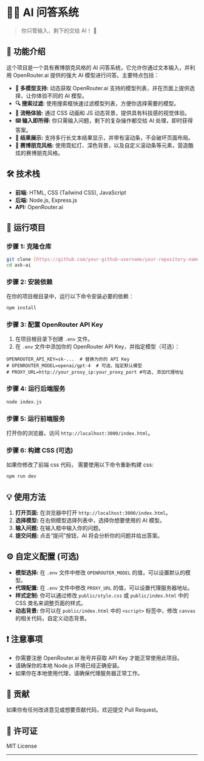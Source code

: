 # 🧠✨ AI 问答系统

> 你只管输入，剩下的交给 AI！ 🚀

## 🎯 功能介绍

这个项目是一个具有赛博朋克风格的 AI 问答系统，它允许你通过文本输入，并利用 OpenRouter.ai 提供的强大 AI 模型进行问答。主要特点包括：

*   **🤖 多模型支持:** 动态获取 OpenRouter.ai 支持的模型列表，并在页面上提供选择，让你体验不同的 AI 模型。
*   **🔍 搜索过滤:**  使用搜索框快速过滤模型列表，方便你选择需要的模型。
*  **💫 流畅体验:**  通过 CSS 动画和 JS 动态背景，提供具有科技感的视觉体验。
*   **⌨️ 输入即所得:**  你只需输入问题，剩下的复杂操作都交给 AI 处理，即时获得答案。
*   **📜 结果展示:**  支持多行长文本结果显示，并带有滚动条，不会破坏页面布局。
*   **💎 赛博朋克风格:**  使用霓虹灯、深色背景，以及自定义滚动条等元素，营造酷炫的赛博朋克风格。

## 🛠️ 技术栈

*   **前端:** HTML, CSS (Tailwind CSS), JavaScript
*   **后端:** Node.js, Express.js
*   **API:** OpenRouter.ai

## 🚀 运行项目

### 步骤 1: 克隆仓库

```bash
git clone [https://github.com/your-github-username/your-repository-name.git](https://github.com/comboent/ask-ai.git)
cd ask-ai
```

### 步骤 2: 安装依赖

在你的项目根目录中，运行以下命令安装必要的依赖：

```bash
npm install
```

### 步骤 3: 配置 OpenRouter API Key

1.  在项目根目录下创建 `.env` 文件。
2.  在 `.env` 文件中添加你的 OpenRouter API Key，并指定模型（可选）：

```env
OPENROUTER_API_KEY=sk-...  # 替换为你的 API Key
# OPENROUTER_MODEL=openai/gpt-4  # 可选，指定默认模型
# PROXY_URL=http://your_proxy_ip:your_proxy_port #可选, 添加代理地址
```

### 步骤 4: 运行后端服务

```bash
node index.js
```

### 步骤 5: 运行前端服务

打开你的浏览器，访问 `http://localhost:3000/index.html`。

### 步骤 6: 构建 CSS (可选)

如果你修改了前端 css 代码， 需要使用以下命令重新构建 css:

```bash
npm run dev
```

## 💡 使用方法

1.  **打开页面:** 在浏览器中打开 `http://localhost:3000/index.html`。
2.  **选择模型:** 在右侧模型选择列表中，选择你想要使用的 AI 模型。
3.  **输入问题:** 在输入框中输入你的问题。
4.  **提交问题:**  点击“提问”按钮，AI 将会分析你的问题并给出答案。

## ⚙️ 自定义配置 (可选)

*   **模型选择:** 在 `.env` 文件中修改 `OPENROUTER_MODEL` 的值，可以设置默认的模型。
*   **代理配置:** 在 `.env` 文件中修改 `PROXY_URL` 的值，可以设置代理服务器地址。
*   **样式定制:** 你可以通过修改 `public/style.css` 或 `public/index.html` 中的 CSS 类名来调整页面的样式。
*   **动态背景:** 你可以在 `public/index.html` 中的 `<script>` 标签中，修改 `canvas` 的相关代码，自定义动态背景。

## ❗ 注意事项

*   你需要注册 OpenRouter.ai 账号并获取 API Key 才能正常使用此项目。
*   请确保你的本地 Node.js 环境已经正确安装。
*  如果你在本地使用代理，请确保代理服务器正常工作。

## 🎉 贡献

如果你有任何改进意见或想要贡献代码，欢迎提交 Pull Request。

## 📜 许可证

MIT License

---
